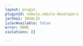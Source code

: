 ```yaml
---
layout: plugin
pluginId: nebula.nebula-developers
jarSha1: INVALID
isJarAvailable: false
error: NONE
violations: []

---
```

